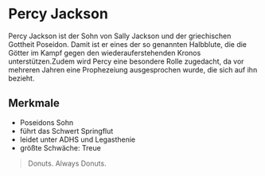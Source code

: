 # Percy Jackson

Percy Jackson ist der Sohn von Sally Jackson und der griechischen Gottheit Poseidon. Damit ist er eines der so genannten Halbblute, die die Götter im Kampf gegen den wiederauferstehenden Kronos unterstützen.Zudem wird Percy eine besondere Rolle zugedacht, da vor mehreren Jahren eine Prophezeiung ausgesprochen wurde, die sich auf ihn bezieht.

## Merkmale
* Poseidons Sohn
* führt das Schwert Springflut
* leidet unter ADHS und Legasthenie
* größte Schwäche: Treue

>Donuts. Always Donuts.